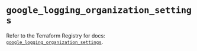 # `google_logging_organization_settings`

Refer to the Terraform Registry for docs: [`google_logging_organization_settings`](https://registry.terraform.io/providers/hashicorp/google/6.49.3/docs/resources/logging_organization_settings).
